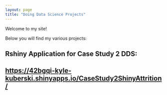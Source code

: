 ```yaml
---
layout: page
title: "Doing Data Science Projects"
---
```


Welcome to my site! 

Below you will find my various projects:

Rshiny Application for Case Study 2 DDS:
---
https://42bgqi-kyle-kuberski.shinyapps.io/CaseStudy2ShinyAttrition/
---
